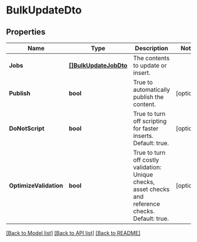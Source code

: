 # BulkUpdateDto

## Properties

Name | Type | Description | Notes
------------ | ------------- | ------------- | -------------
**Jobs** | [**[]BulkUpdateJobDto**](BulkUpdateJobDto.md) | The contents to update or insert. | 
**Publish** | **bool** | True to automatically publish the content. | [optional] 
**DoNotScript** | **bool** | True to turn off scripting for faster inserts. Default: true. | [optional] 
**OptimizeValidation** | **bool** | True to turn off costly validation: Unique checks, asset checks and reference checks. Default: true. | [optional] 

[[Back to Model list]](../README.md#documentation-for-models) [[Back to API list]](../README.md#documentation-for-api-endpoints) [[Back to README]](../README.md)


